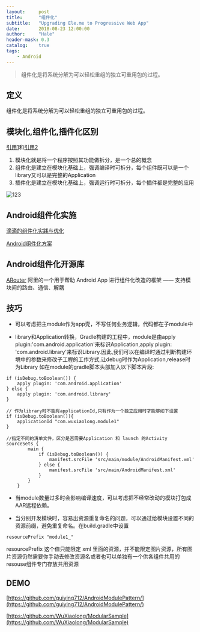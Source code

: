 ```yaml
---
layout:     post
title:      "组件化"
subtitle:   "Upgrading Ele.me to Progressive Web App"
date:       2018-08-23 12:00:00
author:     "Hale"
header-mask: 0.3
catalog:    true
tags:
    - Android
---
```



> 组件化是将系统分解为可以轻松重组的独立可重用包的过程。


## 定义
组件化是将系统分解为可以轻松重组的独立可重用包的过程。 


## 模块化,组件化,插件化区别

[引用1][1]和[引用2][2]  
1. 模块化就是将一个程序按照其功能做拆分，是一个总的概念  
2. 组件化是建立在模块化基础上，强调编译时可拆分，每个组件既可以是一个library又可以是完整的Application  
3. 插件化是建立在模块化基础上，强调运行时可拆分，每个插件都是完整的应用  

![123](https://upload-images.jianshu.io/upload_images/6650461-c64f921882f379ac.png?imageMogr2/auto-orient/strip%7CimageView2/2/w/700/format/webp)

## Android组件化实施

[滴滴的组件化实践与优化](http://www.infoq.com/cn/articles/xiaojukeji-component-practice-and-optimization)

[Android组件化方案](https://blog.csdn.net/guiying712/article/details/55213884)

## Android组件化开源库
[ARouter](https://github.com/alibaba/ARouter)
阿里的一个用于帮助 Android App 进行组件化改造的框架 —— 支持模块间的路由、通信、解耦

## 技巧  
* 可以考虑把主module作为app壳，不写任何业务逻辑，代码都在子module中  


* library和Application转换，Gradle构建的工程中，module是由apply plugin:'com.android.application'来标识Application,apply plugin: 'com.android.library'来标识Library.因此,我们可以在编译时通过判断构建环境中的参数来修改子工程的工作方式,让debug时作为Application,release时为Library
如在module的gradle脚本头部加入以下脚本片段:  

```
if (isDebug.toBoolean()) {
    apply plugin: 'com.android.application'
} else {
    apply plugin: 'com.android.library'
}
```

```
// 作为library时不能有applicationId,只有作为一个独立应用时才能够如下设置
if (isDebug.toBoolean()){
    applicationId "com.wuxiaolong.module1"
}
```
```
//指定不同的清单文件，区分是否需要Application 和 launch 的Activity
sourceSets {
        main {
            if (isDebug.toBoolean()) {
                manifest.srcFile 'src/main/module/AndroidManifest.xml'
            } else {
                manifest.srcFile 'src/main/AndroidManifest.xml'
            }
        }
    }
```
  
* 当module数量过多时会影响编译速度，可以考虑把不经常改动的模块打包成AAR远程依赖。
  
* 当分别开发模块时，容易出资源重复命名的问题，可以通过给模块设置不同的资源前缀，避免重复命名。在build.gradle中设置  
```
resourcePrefix "module1_"
```
resourcePrefix 这个值只能限定 xml 里面的资源，并不能限定图片资源，所有图片资源仍然需要你手动去修改资源名或者也可以单独有一个供各组件共用的resouse组件专门存放共用资源

## DEMO
[https://github.com/guiying712/AndroidModulePattern/](https://github.com/guiying712/AndroidModulePattern/)  

[https://github.com/WuXiaolong/ModularSample](https://github.com/WuXiaolong/ModularSample)



[1]: https://blog.csdn.net/fepengwang/article/details/80533301
[2]: https://blog.csdn.net/dd864140130/article/details/53645290
